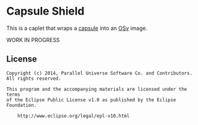 # Capsule Shield

This is a caplet that wraps a [capsule](https://github.com/puniverse/capsule) into an [OSv](http://osv.io/) image.

WORK IN PROGRESS

## License

    Copyright (c) 2014, Parallel Universe Software Co. and Contributors. All rights reserved.

    This program and the accompanying materials are licensed under the terms
    of the Eclipse Public License v1.0 as published by the Eclipse Foundation.

        http://www.eclipse.org/legal/epl-v10.html

